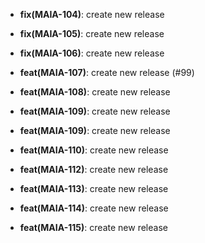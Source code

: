 * **fix(MAIA-104)**: create new release

* **fix(MAIA-105)**: create new release

* **fix(MAIA-106)**: create new release

* **feat(MAIA-107)**: create new release (#99)

* **feat(MAIA-108)**: create new release

* **feat(MAIA-109)**: create new release

* **feat(MAIA-109)**: create new release

* **feat(MAIA-110)**: create new release

* **feat(MAIA-112)**: create new release

* **feat(MAIA-113)**: create new release

* **feat(MAIA-114)**: create new release

* **feat(MAIA-115)**: create new release
